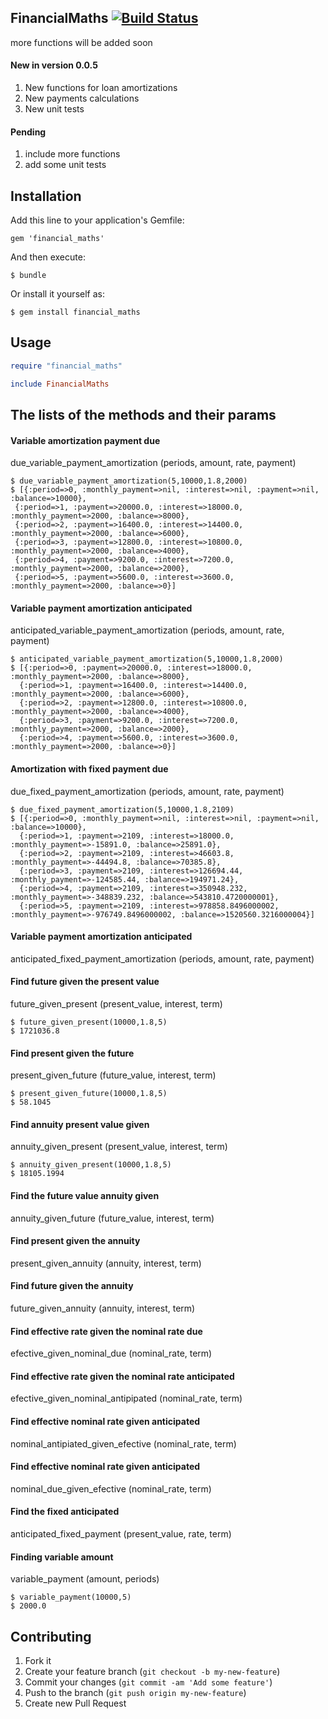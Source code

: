 ## FinancialMaths [![Build Status](https://travis-ci.org/rderoldan1/financial_maths.png?branch=master)](https://travis-ci.org/rderoldan1/financial_maths)
more functions will be added soon

#### New in version 0.0.5
   1. New functions for loan amortizations
   2. New payments calculations
   3. New unit tests

#### Pending
   1. include more functions
   3. add some unit tests

## Installation

Add this line to your application's Gemfile:

    gem 'financial_maths'

And then execute:

    $ bundle

Or install it yourself as:

    $ gem install financial_maths

## Usage
```ruby
require "financial_maths"

include FinancialMaths

```

## The lists of the methods and their params

#### Variable amortization payment due
due_variable_payment_amortization (periods, amount, rate, payment)

    $ due_variable_payment_amortization(5,10000,1.8,2000)
    $ [{:period=>0, :monthly_payment=>nil, :interest=>nil, :payment=>nil, :balance=>10000},
     {:period=>1, :payment=>20000.0, :interest=>18000.0, :monthly_payment=>2000, :balance=>8000},
     {:period=>2, :payment=>16400.0, :interest=>14400.0, :monthly_payment=>2000, :balance=>6000},
     {:period=>3, :payment=>12800.0, :interest=>10800.0, :monthly_payment=>2000, :balance=>4000},
     {:period=>4, :payment=>9200.0, :interest=>7200.0, :monthly_payment=>2000, :balance=>2000},
     {:period=>5, :payment=>5600.0, :interest=>3600.0, :monthly_payment=>2000, :balance=>0}]


#### Variable payment amortization anticipated
anticipated_variable_payment_amortization (periods, amount, rate, payment)

    $ anticipated_variable_payment_amortization(5,10000,1.8,2000)
    $ [{:period=>0, :payment=>20000.0, :interest=>18000.0, :monthly_payment=>2000, :balance=>8000},
      {:period=>1, :payment=>16400.0, :interest=>14400.0, :monthly_payment=>2000, :balance=>6000},
      {:period=>2, :payment=>12800.0, :interest=>10800.0, :monthly_payment=>2000, :balance=>4000},
      {:period=>3, :payment=>9200.0, :interest=>7200.0, :monthly_payment=>2000, :balance=>2000},
      {:period=>4, :payment=>5600.0, :interest=>3600.0, :monthly_payment=>2000, :balance=>0}]

#### Amortization with fixed payment due
due_fixed_payment_amortization (periods, amount, rate, payment)

    $ due_fixed_payment_amortization(5,10000,1.8,2109)
    $ [{:period=>0, :monthly_payment=>nil, :interest=>nil, :payment=>nil, :balance=>10000},
      {:period=>1, :payment=>2109, :interest=>18000.0, :monthly_payment=>-15891.0, :balance=>25891.0},
      {:period=>2, :payment=>2109, :interest=>46603.8, :monthly_payment=>-44494.8, :balance=>70385.8},
      {:period=>3, :payment=>2109, :interest=>126694.44, :monthly_payment=>-124585.44, :balance=>194971.24},
      {:period=>4, :payment=>2109, :interest=>350948.232, :monthly_payment=>-348839.232, :balance=>543810.4720000001},
      {:period=>5, :payment=>2109, :interest=>978858.8496000002, :monthly_payment=>-976749.8496000002, :balance=>1520560.3216000004}]


#### Variable payment amortization anticipated
anticipated_fixed_payment_amortization (periods, amount, rate, payment)


#### Find future given the present value
future_given_present (present_value, interest, term)

    $ future_given_present(10000,1.8,5)
    $ 1721036.8

#### Find present given the future
present_given_future (future_value, interest, term)

    $ present_given_future(10000,1.8,5)
    $ 58.1045

#### Find annuity present value given
annuity_given_present (present_value, interest, term)

    $ annuity_given_present(10000,1.8,5)
    $ 18105.1994

#### Find the future value annuity given
annuity_given_future (future_value, interest, term)

#### Find present given the annuity
present_given_annuity (annuity, interest, term)

#### Find future given the annuity
future_given_annuity (annuity, interest, term)

#### Find effective rate given the nominal rate due
efective_given_nominal_due (nominal_rate, term)

#### Find effective rate given the nominal rate anticipated
efective_given_nominal_antipipated (nominal_rate, term)

#### Find effective nominal rate given anticipated
nominal_antipiated_given_efective (nominal_rate, term)

#### Find effective nominal rate given anticipated
nominal_due_given_efective (nominal_rate, term)

#### Find the fixed anticipated
anticipated_fixed_payment (present_value, rate, term)

#### Finding variable amount
variable_payment (amount, periods)

    $ variable_payment(10000,5)
    $ 2000.0

## Contributing

1. Fork it
2. Create your feature branch (`git checkout -b my-new-feature`)
3. Commit your changes (`git commit -am 'Add some feature'`)
4. Push to the branch (`git push origin my-new-feature`)
5. Create new Pull Request
